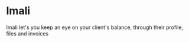 Imali
================

Imali let's you keep an eye on your client's balance, through their profile, files and invoices